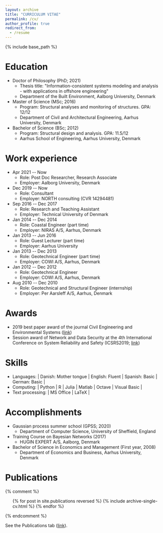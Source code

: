 ```yaml
---
layout: archive
title: "CURRICULUM VITAE"
permalink: /cv/
author_profile: true
redirect_from:
  - /resume
---
```


{% include base_path %}

Education
====
* Doctor of Philosophy (PhD; 2021) 
  * Thesis title: "Information-consistent systems modeling and analysis - with applications in offshore engineering"
  * Department of the Built Environment, Aalborg University, Denmark
* Master of Science (MSc; 2016)
  * Program: Structural analyses and monitoring of structures. GPA: 12/12  
  * Department of Civil and Architectural Engineering, Aarhus University, Denmark
* Bachelor of Science (BSc; 2012) 
  * Program: Structural design and analysis. GPA: 11.5/12 
  * Aarhus School of Engineering, Aarhus University, Denmark

Work experience
====
* Apr 2021 -- Now
	* Role: Post Doc Researcher, Research Associate
	* Employer: Aalborg University, Denmark
* Dec 2019 -- Now
	* Role: Consultant
	* Employer: NORTH consulting (CVR 14294481)
* Sep 2016 -- Dec 2017
	* Role: Research and Teaching Assistant 
	* Employer: Technical University of Denmark
* Jan 2014 -- Dec 2014
	* Role: Coastal Engineer (part time)
	* Employer: NIRAS A/S, Aarhus, Denmark
* Jan 2013 -- Jun 2016
	* Role: Guest Lecturer (part time)
	* Employer: Aarhus University
* Jan 2013 -- Dec 2013
	* Role: Geotechnical Engineer (part time)
	* Employer: COWI A/S, Aarhus, Denmark
* Jan 2012 -- Dec 2012
	* Role: Geotechnical Engineer
	* Employer: COWI A/S, Aarhus, Denmark
* Aug 2010 -- Dec 2010
	* Role: Geotechnical and Structural Engineer (internship)
	* Employer: Per Aarsleff A/S, Aarhus, Denmark

Awards
====
* 2019 best paper award of the journal Civil Engineering and Environmental Systems ([link](https://think.taylorandfrancis.com/journal-prize-civil-engineering-and-environmental-systems-best-paper-award/))
* Session award of Network and Data Security at the 4th International Conference on System Reliability and Safety (ICSRS2019; [link](http://www.icsrs.org/icsrs19.html))

Skills
====
* Languages:
  | Danish: Mother tongue | English: Fluent | Spanish: Basic | German: Basic |
* Computing: 
  | Python | R | Julia | Matlab | Octave | Visual Basic |
* Text processing: 
  | MS Office | LaTeX |

Accomplishments
====
* Gaussian process summer school (GPSS; 2020)
	* Department of Computer Science, University of Sheffield, England
* Training Course on Bayesian Networks (2017) 
	* HUGIN EXPERT A/S, Aalborg, Denmark
* Bachelor of Science in Economics and Management (First year, 2008)
	* Department of Economics and Business, Aarhus University, Denmark

Publications
====
{% comment %}
  <ul>{% for post in site.publications reversed %}
    {% include archive-single-cv.html %}
  {% endfor %}</ul>
{% endcomment %}

See the Publications tab ([link](https://sebastianglavind.github.io/publications/)).
